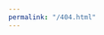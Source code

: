 ```yaml
---
permalink: "/404.html"
---
```


<script>
    // in the past the documentation structure was flat
    // then we moved pages in several subdirectories
    // this scripts tries to redirect requests for old pages
    // /docs/etag -> /docs/mongodb-rest/etag

    // remove first slash char
    var path = window.location.pathname.substr(1);

    if (path[path.length-1] == "/") {
        path = path.substr(0, path.length - 1);
    }

    path = path.substr(path.indexOf("/"));

    // prepend to path
    const pathMongoREST = '/docs/mongodb-rest/' + path;
    const pathMongoWebsocket = '/docs/mongodb-websocket/' + path;
    const pathMongoGraphQL = '/docs/mongodb-graphql/' + path;
    path = '/docs' + path;

    var URL = window.location.origin + path

    const URLMongoREST = window.location.origin + pathMongoREST;
    const URLMongoWebsocket = window.location.origin + pathMongoWebsocket;
    const URLMongoGraphQL = window.location.origin + pathMongoGraphQL;

    //console.log(URL);
    //console.log(URLV3);
    var requestedPageExists = function(resourceUrl){
        var http = new XMLHttpRequest();

        http.open('GET', resourceUrl, false);
        http.send();

        return http.status != 404;
    }

    if(requestedPageExists(URL)) {
        window.location.replace(URL);
    } else if (requestedPageExists(URLMongoREST)) {
        window.location.replace(URLMongoREST);
    } else if (requestedPageExists(URLMongoWebsocket)) {
        window.location.replace(URLMongoWebsocket);
    } else if (requestedPageExists(URLMongoGraphQL)) {
        window.location.replace(URLMongoGraphQL);
    } else {
        window.location.replace(window.location.origin + '/not-found');
    };
</script>
